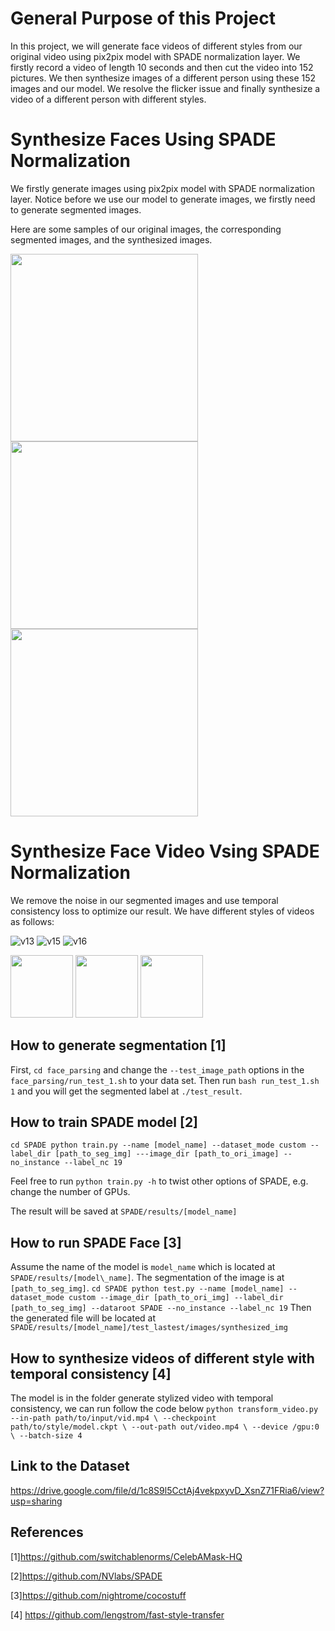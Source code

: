 # General Purpose of this Project

In this project, we will generate face videos of different styles from our original video using pix2pix model with SPADE normalization layer. We firstly record a video of length 10 seconds and then cut the video into 152 pictures. We then synthesize images of a different person using these 152 images and our model. We resolve the flicker issue and finally synthesize a video of a different person with different styles. 

# Synthesize Faces Using SPADE Normalization
We firstly generate images using pix2pix model with SPADE normalization layer. Notice before we use our model to generate images, we firstly need to generate segmented images.

Here are some samples of our original images, the corresponding segmented images, and the synthesized images.

<img src="https://user-images.githubusercontent.com/53350479/63068878-d65fce00-bee2-11e9-89d3-97f0540cde8d.jpg" width="300">
<img src="https://user-images.githubusercontent.com/53350479/63068879-d65fce00-bee2-11e9-8edc-fe953c19d70e.jpg" width="300">
<img src="https://user-images.githubusercontent.com/53350479/63068880-d65fce00-bee2-11e9-9a52-c21de869b4a2.jpg" width="300">

# Synthesize Face Video Vsing SPADE Normalization

We remove the noise in our segmented images and use temporal consistency loss to optimize our result. We have different styles of videos as follows:

![v13](https://user-images.githubusercontent.com/53350479/63070183-30af5d80-bee8-11e9-8003-585c49cf31b0.gif)
![v15](https://user-images.githubusercontent.com/53350479/63070687-3d34b580-beea-11e9-92f7-d1d84b6fc16c.gif)
![v16](https://user-images.githubusercontent.com/53350479/63080189-7ed75780-bf0e-11e9-9139-3d913bd90a8c.gif)

<img src="https://user-images.githubusercontent.com/53350479/63070183-30af5d80-bee8-11e9-8003-585c49cf31b0.gif" width="100">
<img src="https://user-images.githubusercontent.com/53350479/63070687-3d34b580-beea-11e9-92f7-d1d84b6fc16c.gif" width="100">
<img src="https://user-images.githubusercontent.com/53350479/63080189-7ed75780-bf0e-11e9-9139-3d913bd90a8c.gif" width="100">

## How to generate segmentation [1]

First,
`
cd face_parsing
`
and change the `--test_image_path` options in the `face_parsing/run_test_1.sh` to your data set. Then run
`
bash run_test_1.sh 1
`
and you will get the segmented label at `./test_result`.
## How to train SPADE model [2]
`
cd SPADE
python train.py --name [model_name] --dataset_mode custom --label_dir [path_to_seg_img] ---image_dir [path_to_ori_image] --no_instance --label_nc 19
`

Feel free to run `python train.py -h` to twist other options of SPADE, e.g. change the number of GPUs.

The result will be saved at `SPADE/results/[model_name]`

## How to run SPADE Face [3]
Assume the name of the model is `model_name` which is located at `SPADE/results/[model\_name]`. The segmentation of the image is at `[path_to_seg_img]`.
`
cd SPADE
python test.py --name [model_name] --dataset_mode custom --image_dir [path_to_ori_img] --label_dir [path_to_seg_img] --dataroot SPADE --no_instance --label_nc 19
`
Then the generated file will be located at `SPADE/results/[model_name]/test_lastest/images/synthesized_img`

## How to synthesize videos of different style with temporal consistency [4]
The model is in the folder generate stylized video with temporal consistency, we can run follow the code below
`
python transform_video.py --in-path path/to/input/vid.mp4 \
  --checkpoint path/to/style/model.ckpt \
  --out-path out/video.mp4 \
  --device /gpu:0 \
  --batch-size 4
`
## Link to the Dataset
https://drive.google.com/file/d/1c8S9l5CctAj4vekpxyvD_XsnZ71FRia6/view?usp=sharing

## References
[1]https://github.com/switchablenorms/CelebAMask-HQ

[2]https://github.com/NVlabs/SPADE

[3]https://github.com/nightrome/cocostuff

[4] https://github.com/lengstrom/fast-style-transfer
